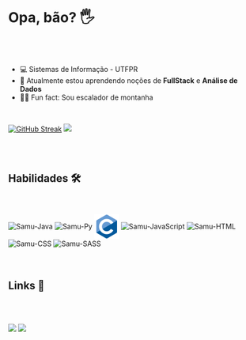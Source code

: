 # Opa, bão? 🖐️

<br/>
<br/>

- 💻 Sistemas de Informação - UTFPR
- 🌱 Atualmente estou aprendendo noções de **FullStack** e **Análise de Dados**
- 🧗‍♂️ Fun fact: Sou escalador de montanha

<br/>

  [![GitHub Streak](https://streak-stats.demolab.com?user=ImCanuto&theme=dark&hide_border=false&border_radius=5&locale=pt_BR&date_format=j%20M%5B%20Y%5D)](https://git.io/streak-stats)
  <img height="195em" src="https://github-readme-stats-git-master-imcanuto.vercel.app/api/top-langs/?username=ImCanuto&layout=compact&langs_count=8&theme=darcula"/>

<br/>
<br/>

## Habilidades 🛠️

<br/>
<br/>

<div>
  <img align="center" alt="Samu-Java" height="60" width="60" src="https://cdn.jsdelivr.net/gh/devicons/devicon@latest/icons/java/java-original-wordmark.svg">
  <img align="center" alt="Samu-Py" height="50" width="50" src="https://cdn.jsdelivr.net/gh/devicons/devicon@latest/icons/python/python-original-wordmark.svg">
  <img align="center" alt="Samu-C" height="50" width="50" src="https://raw.githubusercontent.com/devicons/devicon/master/icons/c/c-original.svg">
  <img align="center" alt="Samu-JavaScript" height="40" width="40" src="https://cdn.jsdelivr.net/gh/devicons/devicon@latest/icons/javascript/javascript-original.svg">
  <img align="center" alt="Samu-HTML" height="50" width="50" src="https://cdn.jsdelivr.net/gh/devicons/devicon@latest/icons/html5/html5-plain-wordmark.svg">
  <img align="center" alt="Samu-CSS" height="50" width="50" src="https://cdn.jsdelivr.net/gh/devicons/devicon@latest/icons/css3/css3-plain-wordmark.svg">
  <img align="center" alt="Samu-SASS" height="50" width="50" src="https://cdn.jsdelivr.net/gh/devicons/devicon@latest/icons/sass/sass-original.svg">
</div>

<br/>
<br/>

## Links 🔗

<br/>
<br/>

<a href="https://www.linkedin.com/in/samuel-canuto/" target="_blank"><img src="https://img.shields.io/badge/-LinkedIn-%230077B5?style=for-the-badge&logo=linkedin&logoColor=white" target="_blank"></a>
<a href = "mailto:samuelcanuto@alunos.utfpr.edu.br"><img src="https://img.shields.io/badge/Gmail-D14836?style=for-the-badge&logo=gmail&logoColor=white" target="_blank"></a>
